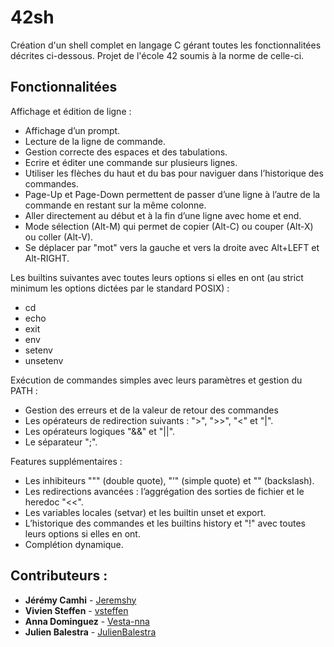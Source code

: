 # 42sh
Création d'un shell complet en langage C gérant toutes les fonctionnalitées décrites ci-dessous. Projet de l'école 42 soumis à la norme de celle-ci.

## Fonctionnalitées

Affichage et édition de ligne :
* Affichage d’un prompt.
* Lecture de la ligne de commande.
* Gestion correcte des espaces et des tabulations.
* Ecrire et éditer une commande sur plusieurs lignes.
* Utiliser les flèches du haut et du bas pour naviguer dans l’historique des commandes.
* Page-Up et Page-Down permettent de passer d’une ligne à l’autre de la commande en restant sur la même colonne.
* Aller directement au début et à la fin d’une ligne avec home et end.
* Mode sélection (Alt-M) qui permet de copier (Alt-C) ou couper (Alt-X) ou coller (Alt-V).
* Se déplacer par "mot" vers la gauche et vers la droite avec Alt+LEFT et Alt-RIGHT.

Les builtins suivantes avec toutes leurs options si elles en ont (au strict minimum les options dictées par le standard POSIX) :
* cd
* echo
* exit
* env
* setenv
* unsetenv

Exécution de commandes simples avec leurs paramètres et gestion du PATH :
* Gestion des erreurs et de la valeur de retour des commandes
* Les opérateurs de redirection suivants : ">", ">>", "<" et "|".
* Les opérateurs logiques "&&" et "||".
* Le séparateur ";".

Features supplémentaires :
* Les inhibiteurs """ (double quote), "’" (simple quote) et "\" (backslash).
* Les redirections avancées : l’aggrégation des sorties de fichier et le heredoc "<<".
* Les variables locales (setvar) et les builtin unset et export.
* L’historique des commandes et les builtins history et "!" avec toutes leurs options
si elles en ont.
* Complétion dynamique.

## Contributeurs :
* **Jérémy Camhi** - [Jeremshy](https://github.com/JeremShy)
* **Vivien Steffen** - [vsteffen](https://github.com/vsteffen)
* **Anna Dominguez** - [Vesta-nna](https://github.com/Vesta-nna)
* **Julien Balestra** - [JulienBalestra](https://github.com/JulienBalestra)
